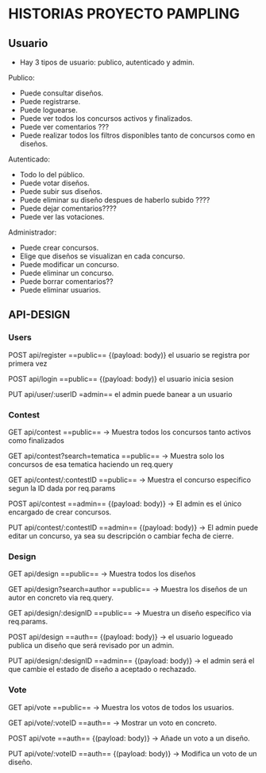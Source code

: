 # HISTORIAS PROYECTO PAMPLING

## Usuario

- Hay 3 tipos de usuario: publico, autenticado y admin.

Publico:

- Puede consultar diseños.
- Puede registrarse.
- Puede loguearse.
- Puede ver todos los concursos activos y finalizados.
- Puede ver comentarios ???
- Puede realizar todos los filtros disponibles tanto de concursos como en diseños.

Autenticado:

- Todo lo del público.
- Puede votar diseños.
- Puede subir sus diseños.
- Puede eliminar su diseño despues de haberlo subido ????
- Puede dejar comentarios????
- Puede ver las votaciones.

Administrador:

- Puede crear concursos.
- Elige que diseños se visualizan en cada concurso.
- Puede modificar un concurso.
- Puede eliminar un concurso.
- Puede borrar comentarios??
- Puede eliminar usuarios.

## API-DESIGN

### Users

POST api/register ==public== {(payload: body)} el usuario se registra por primera vez

POST api/login ==public== {(payload: body)} el usuario inicia sesion

PUT api/user/:userID =admin== el admin puede banear a un usuario

### Contest

GET api/contest ==public== -> Muestra todos los concursos tanto activos como finalizados

GET api/contest?search=tematica ==public== -> Muestra solo los concursos de esa tematica haciendo un req.query

GET api/contest/:contestID ==public== -> Muestra el concurso especifico segun la ID dada por req.params

POST api/contest ==admin== {(payload: body)} -> El admin es el único encargado de crear concursos.

PUT api/contest/:contestID ==admin== {(payload: body)} -> El admin puede editar un concurso, ya sea su descripción o cambiar fecha de cierre.

### Design

GET api/design ==public== -> Muestra todos los diseños

GET api/design?search=author ==public== -> Muestra los diseños de un autor en concreto via req.query.

GET api/design/:designID ==public== -> Muestra un diseño específico via req.params.

POST api/design ==auth== {(payload: body)} -> el usuario logueado publica un diseño que será revisado por un admin.

PUT api/design/:designID ==admin== {(payload: body)} -> el admin será el que cambie el estado de diseño a aceptado o rechazado.

### Vote

GET api/vote ==public== -> Muestra los votos de todos los usuarios.

GET api/vote/:voteID ==auth== -> Mostrar un voto en concreto.

POST api/vote ==auth== {(payload: body)} -> Añade un voto a un diseño.

PUT api/vote/:voteID ==auth== {(payload: body)} -> Modifica un voto de un diseño.
